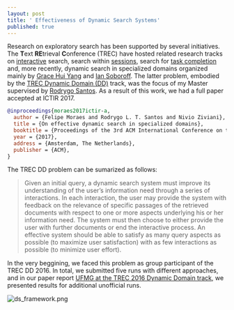 ```yaml
---
layout: post
title: ' Effectiveness of Dynamic Search Systems'
published: true
---
```


Research on exploratory search has been supported by several initiatives. The **T**ext **RE**trieval **C**onference (TREC) have hosted related research tracks on [interactive](http://trec.nist.gov/data/interactive.html) search, search within [sessions](http://trec.nist.gov/data/session.html), search for [task completion](http://trec.nist.gov/data/tasks.html) and, more recently, dynamic search in specialized domains organized mainly by [Grace Hui Yang](http://infosense.cs.georgetown.edu/grace/) and [Ian Soboroff](https://www.nist.gov/people/ian-soboroff).  The latter problem, embodied by the [TREC Dynamic Domain (DD)](http://trec-dd.org/) track, was the focus of my Master supervised by [Rodrygo Santos](http://homepages.dcc.ufmg.br/~rodrygo/). As a result of this work, we had a full paper accepted at ICTIR 2017.

```bibtex
@inproceedings{moraes2017ictir-a,
  author = {Felipe Moraes and Rodrygo L. T. Santos and Nivio Ziviani},
  title = {On effective dynamic search in specialized domains},
  booktitle = {Proceedings of the 3rd ACM International Conference on the Theory of Information Retrieval},
  year = {2017},
  address = {Amsterdam, The Netherlands},
  publisher = {ACM},
}
```

The TREC DD problem can be sumarized as follows: 
> Given an initial query, a dynamic search system must improve its understanding of the user’s information need through a series of interactions. In each interaction, the user may provide the system with feedback on the relevance of specific passages of the retrieved documents with respect to one or more aspects underlying his or her information need. The system must then choose to either provide the user with further documents or end the interactive process. An effective system should be able to satisfy as many query aspects as possible (to maximize user satisfaction) with as few interactions as possible (to minimize user effort). 

In the very beggining, we faced this problem as group participant of the TREC DD 2016. In total, we submitted five runs with different approaches, and in our paper report [UFMG at the TREC 2016 Dynamic Domain track](http://trec.nist.gov/pubs/trec25/papers/ufmg-DD.pdf), we presented results for additional unofficial runs.



![ds_framework.png]({{site.baseurl}}/img/ds_framework.png)

## 
